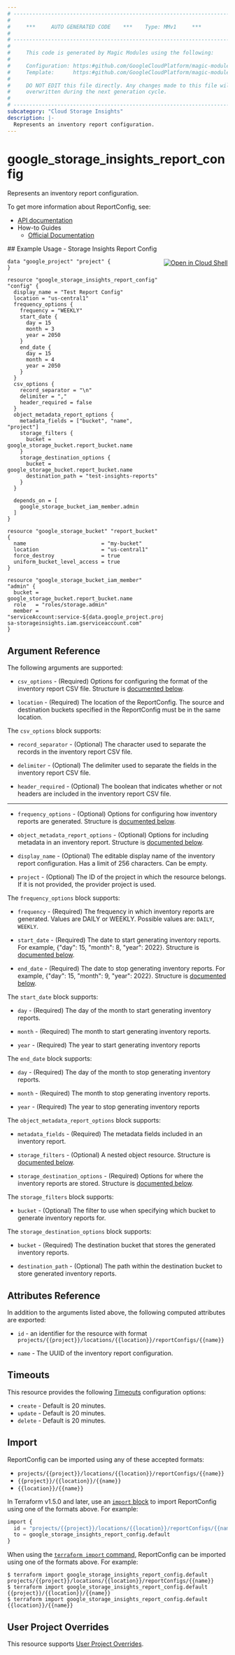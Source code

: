 ```yaml
---
# ----------------------------------------------------------------------------
#
#     ***     AUTO GENERATED CODE    ***    Type: MMv1     ***
#
# ----------------------------------------------------------------------------
#
#     This code is generated by Magic Modules using the following:
#
#     Configuration: https:#github.com/GoogleCloudPlatform/magic-modules/tree/main/mmv1/products/storageinsights/ReportConfig.yaml
#     Template:      https:#github.com/GoogleCloudPlatform/magic-modules/tree/main/mmv1/templates/terraform/resource.html.markdown.tmpl
#
#     DO NOT EDIT this file directly. Any changes made to this file will be
#     overwritten during the next generation cycle.
#
# ----------------------------------------------------------------------------
subcategory: "Cloud Storage Insights"
description: |-
  Represents an inventory report configuration.
---
```


# google_storage_insights_report_config

Represents an inventory report configuration.


To get more information about ReportConfig, see:

* [API documentation](https://cloud.google.com/storage/docs/json_api/v1/reportConfig)
* How-to Guides
    * [Official Documentation](https://cloud.google.com/storage/docs/insights/using-storage-insights)

<div class = "oics-button" style="float: right; margin: 0 0 -15px">
  <a href="https://console.cloud.google.com/cloudshell/open?cloudshell_git_repo=https%3A%2F%2Fgithub.com%2Fterraform-google-modules%2Fdocs-examples.git&cloudshell_image=gcr.io%2Fcloudshell-images%2Fcloudshell%3Alatest&cloudshell_print=.%2Fmotd&cloudshell_tutorial=.%2Ftutorial.md&cloudshell_working_dir=storage_insights_report_config&open_in_editor=main.tf" target="_blank">
    <img alt="Open in Cloud Shell" src="//gstatic.com/cloudssh/images/open-btn.svg" style="max-height: 44px; margin: 32px auto; max-width: 100%;">
  </a>
</div>
## Example Usage - Storage Insights Report Config


```hcl
data "google_project" "project" {
}

resource "google_storage_insights_report_config" "config" {
  display_name = "Test Report Config"
  location = "us-central1"
  frequency_options {
    frequency = "WEEKLY"
    start_date {
      day = 15
      month = 3
      year = 2050
    }
    end_date {
      day = 15
      month = 4
      year = 2050
    }
  }
  csv_options {
    record_separator = "\n"
    delimiter = ","
    header_required = false
  }
  object_metadata_report_options {
    metadata_fields = ["bucket", "name", "project"]
    storage_filters {
      bucket = google_storage_bucket.report_bucket.name
    }
    storage_destination_options {
      bucket = google_storage_bucket.report_bucket.name
      destination_path = "test-insights-reports"
    }
  }

  depends_on = [
    google_storage_bucket_iam_member.admin
  ]
}

resource "google_storage_bucket" "report_bucket" {
  name                        = "my-bucket"
  location                    = "us-central1"
  force_destroy               = true
  uniform_bucket_level_access = true
}

resource "google_storage_bucket_iam_member" "admin" {
  bucket = google_storage_bucket.report_bucket.name
  role   = "roles/storage.admin"
  member = "serviceAccount:service-${data.google_project.project.number}@gcp-sa-storageinsights.iam.gserviceaccount.com"
}
```

## Argument Reference

The following arguments are supported:


* `csv_options` -
  (Required)
  Options for configuring the format of the inventory report CSV file.
  Structure is [documented below](#nested_csv_options).

* `location` -
  (Required)
  The location of the ReportConfig. The source and destination buckets specified in the ReportConfig
  must be in the same location.


<a name="nested_csv_options"></a>The `csv_options` block supports:

* `record_separator` -
  (Optional)
  The character used to separate the records in the inventory report CSV file.

* `delimiter` -
  (Optional)
  The delimiter used to separate the fields in the inventory report CSV file.

* `header_required` -
  (Optional)
  The boolean that indicates whether or not headers are included in the inventory report CSV file.

- - -


* `frequency_options` -
  (Optional)
  Options for configuring how inventory reports are generated.
  Structure is [documented below](#nested_frequency_options).

* `object_metadata_report_options` -
  (Optional)
  Options for including metadata in an inventory report.
  Structure is [documented below](#nested_object_metadata_report_options).

* `display_name` -
  (Optional)
  The editable display name of the inventory report configuration. Has a limit of 256 characters. Can be empty.

* `project` - (Optional) The ID of the project in which the resource belongs.
    If it is not provided, the provider project is used.


<a name="nested_frequency_options"></a>The `frequency_options` block supports:

* `frequency` -
  (Required)
  The frequency in which inventory reports are generated. Values are DAILY or WEEKLY.
  Possible values are: `DAILY`, `WEEKLY`.

* `start_date` -
  (Required)
  The date to start generating inventory reports. For example, {"day": 15, "month": 8, "year": 2022}.
  Structure is [documented below](#nested_frequency_options_start_date).

* `end_date` -
  (Required)
  The date to stop generating inventory reports. For example, {"day": 15, "month": 9, "year": 2022}.
  Structure is [documented below](#nested_frequency_options_end_date).


<a name="nested_frequency_options_start_date"></a>The `start_date` block supports:

* `day` -
  (Required)
  The day of the month to start generating inventory reports.

* `month` -
  (Required)
  The month to start generating inventory reports.

* `year` -
  (Required)
  The year to start generating inventory reports

<a name="nested_frequency_options_end_date"></a>The `end_date` block supports:

* `day` -
  (Required)
  The day of the month to stop generating inventory reports.

* `month` -
  (Required)
  The month to stop generating inventory reports.

* `year` -
  (Required)
  The year to stop generating inventory reports

<a name="nested_object_metadata_report_options"></a>The `object_metadata_report_options` block supports:

* `metadata_fields` -
  (Required)
  The metadata fields included in an inventory report.

* `storage_filters` -
  (Optional)
  A nested object resource.
  Structure is [documented below](#nested_object_metadata_report_options_storage_filters).

* `storage_destination_options` -
  (Required)
  Options for where the inventory reports are stored.
  Structure is [documented below](#nested_object_metadata_report_options_storage_destination_options).


<a name="nested_object_metadata_report_options_storage_filters"></a>The `storage_filters` block supports:

* `bucket` -
  (Optional)
  The filter to use when specifying which bucket to generate inventory reports for.

<a name="nested_object_metadata_report_options_storage_destination_options"></a>The `storage_destination_options` block supports:

* `bucket` -
  (Required)
  The destination bucket that stores the generated inventory reports.

* `destination_path` -
  (Optional)
  The path within the destination bucket to store generated inventory reports.

## Attributes Reference

In addition to the arguments listed above, the following computed attributes are exported:

* `id` - an identifier for the resource with format `projects/{{project}}/locations/{{location}}/reportConfigs/{{name}}`

* `name` -
  The UUID of the inventory report configuration.


## Timeouts

This resource provides the following
[Timeouts](https://developer.hashicorp.com/terraform/plugin/sdkv2/resources/retries-and-customizable-timeouts) configuration options:

- `create` - Default is 20 minutes.
- `update` - Default is 20 minutes.
- `delete` - Default is 20 minutes.

## Import


ReportConfig can be imported using any of these accepted formats:

* `projects/{{project}}/locations/{{location}}/reportConfigs/{{name}}`
* `{{project}}/{{location}}/{{name}}`
* `{{location}}/{{name}}`


In Terraform v1.5.0 and later, use an [`import` block](https://developer.hashicorp.com/terraform/language/import) to import ReportConfig using one of the formats above. For example:

```tf
import {
  id = "projects/{{project}}/locations/{{location}}/reportConfigs/{{name}}"
  to = google_storage_insights_report_config.default
}
```

When using the [`terraform import` command](https://developer.hashicorp.com/terraform/cli/commands/import), ReportConfig can be imported using one of the formats above. For example:

```
$ terraform import google_storage_insights_report_config.default projects/{{project}}/locations/{{location}}/reportConfigs/{{name}}
$ terraform import google_storage_insights_report_config.default {{project}}/{{location}}/{{name}}
$ terraform import google_storage_insights_report_config.default {{location}}/{{name}}
```

## User Project Overrides

This resource supports [User Project Overrides](https://registry.terraform.io/providers/hashicorp/google/latest/docs/guides/provider_reference#user_project_override).
